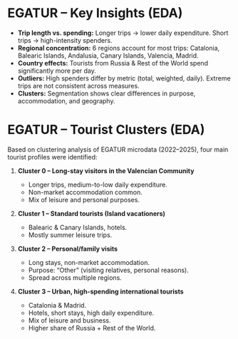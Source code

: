 # EGATUR – Key Insights (EDA)

- **Trip length vs. spending:** Longer trips → lower daily expenditure. Short trips → high-intensity spenders.
- **Regional concentration:** 6 regions account for most trips: Catalonia, Balearic Islands, Andalusia, Canary Islands, Valencia, Madrid.
- **Country effects:** Tourists from Russia & Rest of the World spend significantly more per day.
- **Outliers:** High spenders differ by metric (total, weighted, daily). Extreme trips are not consistent across measures.
- **Clusters:** Segmentation shows clear differences in purpose, accommodation, and geography.

# EGATUR – Tourist Clusters (EDA)

Based on clustering analysis of EGATUR microdata (2022–2025), four main tourist profiles were identified:

1. **Cluster 0 – Long-stay visitors in the Valencian Community**
   - Longer trips, medium-to-low daily expenditure.
   - Non-market accommodation common.
   - Mix of leisure and personal purposes.

2. **Cluster 1 – Standard tourists (Island vacationers)**
   - Balearic & Canary Islands, hotels.
   - Mostly summer leisure trips.

3. **Cluster 2 – Personal/family visits**
   - Long stays, non-market accommodation.
   - Purpose: “Other” (visiting relatives, personal reasons).
   - Spread across multiple regions.

4. **Cluster 3 – Urban, high-spending international tourists**
   - Catalonia & Madrid.
   - Hotels, short stays, high daily expenditure.
   - Mix of leisure and business.
   - Higher share of Russia + Rest of the World.
